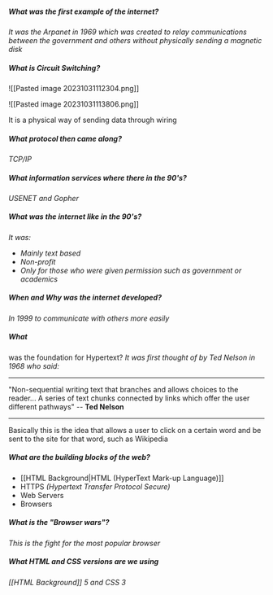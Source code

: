 
##### What was the first example of the internet?
*It was the Arpanet in 1969 which was created to relay communications between the government and others without physically sending a magnetic disk*


##### What is Circuit Switching?

![[Pasted image 20231031112304.png]]

![[Pasted image 20231031113806.png]]

It is a physical way of sending data through wiring


##### What protocol then came along?
*TCP/IP*


##### What information services where there in the 90's?
*USENET and Gopher*


##### What was the internet like in the 90's?
*It was:*
- *Mainly text based*
- *Non-profit*
- *Only for those who were given permission such as government or academics*


##### When and Why was the internet developed?
*In 1999 to communicate with others more easily*

##### What
was the foundation for Hypertext?
*It was first thought of by Ted Nelson in 1968 who said:*

***
"Non-sequential writing text that branches and allows choices to the reader... A series of text chunks connected by links which offer the user different pathways"
-- **Ted Nelson**
***

Basically this is the idea that allows a user to click on a certain word and be sent to the site for that word, such as Wikipedia


##### What are the building blocks of the web?

- [[HTML Background|HTML (HyperText Mark-up Language)]] 
- HTTPS *(Hypertext Transfer Protocol Secure)*
- Web Servers
- Browsers


##### What is the "Browser wars"?
*This is the fight for the most popular browser*


##### What HTML and CSS versions are we using
*[[HTML Background]] 5 and CSS 3*



